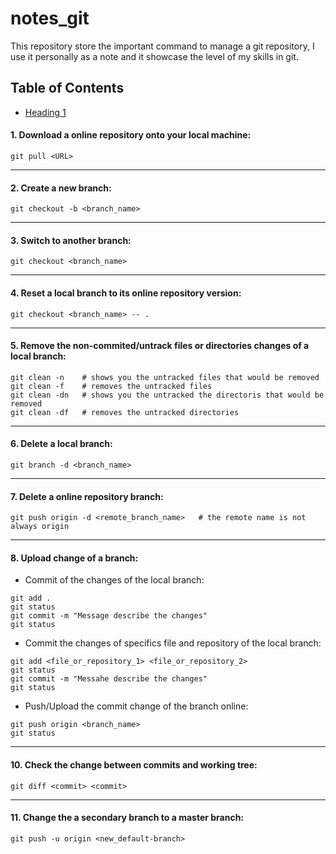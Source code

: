 # notes_git
This repository store the important command to manage a git repository, I use it personally as a note and it showcase the level of my skills in git.

## Table of Contents
* [Heading 1](####heading-7)


#### 1. Download a online repository onto your local machine:
```
git pull <URL>
```
---------------------------------------------------------------
#### 2. Create a new branch:
```
git checkout -b <branch_name>
```
---------------------------------------------------------------

#### 3. Switch to another branch:
```
git checkout <branch_name>
```
---------------------------------------------------------------

#### 4. Reset a local branch to its online repository version:
```
git checkout <branch_name> -- .
```
---------------------------------------------------------------

#### 5. Remove the non-commited/untrack files or directories changes of a local branch:
```
git clean -n    # shows you the untracked files that would be removed
git clean -f    # removes the untracked files
git clean -dn   # shows you the untracked the directoris that would be removed
git clean -df   # removes the untracked directories
```
---------------------------------------------------------------

#### 6. Delete a local branch:
```
git branch -d <branch_name>
```
---------------------------------------------------------------

#### 7. Delete a online repository branch:
```
git push origin -d <remote_branch_name>   # the remote name is not always origin
```
---------------------------------------------------------------

#### 8. Upload change of a branch:

  * Commit of the changes of the local branch:
```
git add .
git status
git commit -m "Message describe the changes"
git status
```
  * Commit the changes of specifics file and repository of the local branch:
```
git add <file_or_repository_1> <file_or_repository_2>
git status
git commit -m "Messahe describe the changes"
git status
```  
  * Push/Upload the commit change of the branch online:
```
git push origin <branch_name>
git status
```
---------------------------------------------------------------

#### 10. Check the change between commits and working tree:
```
git diff <commit> <commit>
```
---------------------------------------------------------------

#### 11. Change the a secondary branch to a master branch:
```
git push -u origin <new_default-branch>
```
